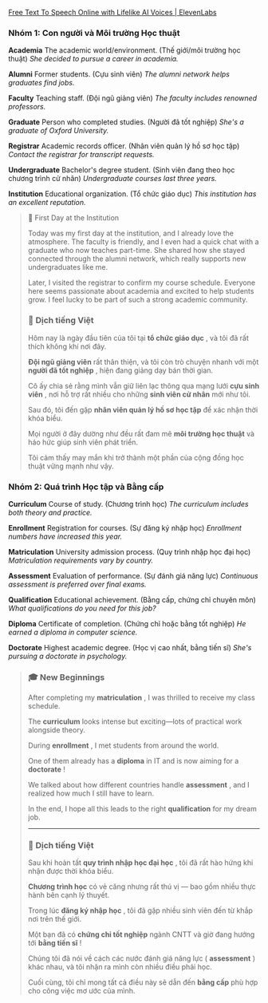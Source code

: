 [Free Text To Speech Online with Lifelike AI Voices | ElevenLabs](https://elevenlabs.io/text-to-speech)

### **Nhóm 1: Con người và Môi trường Học thuật**

**Academia**
The academic world/environment.
(Thế giới/môi trường học thuật)
_She decided to pursue a career in academia._

**Alumni**
Former students.
(Cựu sinh viên)
_The alumni network helps graduates find jobs._

**Faculty**
Teaching staff.
(Đội ngũ giảng viên)
_The faculty includes renowned professors._

**Graduate**
Person who completed studies.
(Người đã tốt nghiệp)
_She's a graduate of Oxford University._

**Registrar**
Academic records officer.
(Nhân viên quản lý hồ sơ học tập)
_Contact the registrar for transcript requests._

**Undergraduate**
Bachelor's degree student.
(Sinh viên đang theo học chương trình cử nhân)
_Undergraduate courses last three years._

**Institution**
Educational organization.
(Tổ chức giáo dục)
_This institution has an excellent reputation._

> 🏫 First Day at the Institution
>
> Today was my first day at the institution, and I already love the atmosphere. The faculty is friendly, and I even had a quick chat with a graduate who now teaches part-time. She shared how she stayed connected through the alumni network, which really supports new undergraduates like me.
>
> Later, I visited the registrar to confirm my course schedule. Everyone here seems passionate about academia and excited to help students grow. I feel lucky to be part of such a strong academic community.
>
> ### 📘 **Dịch tiếng Việt**
>
> Hôm nay là ngày đầu tiên của tôi tại **tổ chức giáo dục** , và tôi đã rất thích không khí nơi đây.
>
> **Đội ngũ giảng viên** rất thân thiện, và tôi còn trò chuyện nhanh với một **người đã tốt nghiệp** , hiện đang giảng dạy bán thời gian.
>
> Cô ấy chia sẻ rằng mình vẫn giữ liên lạc thông qua mạng lưới **cựu sinh viên** , nơi hỗ trợ rất nhiều cho những **sinh viên cử nhân** mới như tôi.
>
> Sau đó, tôi đến gặp **nhân viên quản lý hồ sơ học tập** để xác nhận thời khóa biểu.
>
> Mọi người ở đây dường như đều rất đam mê **môi trường học thuật** và háo hức giúp sinh viên phát triển.
>
> Tôi cảm thấy may mắn khi trở thành một phần của cộng đồng học thuật vững mạnh như vậy.

### **Nhóm 2: Quá trình Học tập và Bằng cấp**

**Curriculum**
Course of study.
(Chương trình học)
_The curriculum includes both theory and practice._

**Enrollment**
Registration for courses.
(Sự đăng ký nhập học)
_Enrollment numbers have increased this year._

**Matriculation**
University admission process.
(Quy trình nhập học đại học)
_Matriculation requirements vary by country._

**Assessment**
Evaluation of performance.
(Sự đánh giá năng lực)
_Continuous assessment is preferred over final exams._

**Qualification**
Educational achievement.
(Bằng cấp, chứng chỉ chuyên môn)
_What qualifications do you need for this job?_

**Diploma**
Certificate of completion.
(Chứng chỉ hoặc bằng tốt nghiệp)
_He earned a diploma in computer science._

**Doctorate**
Highest academic degree.
(Học vị cao nhất, bằng tiến sĩ)
_She's pursuing a doctorate in psychology._

> ### 🎓 **New Beginnings**
>
> After completing my **matriculation** , I was thrilled to receive my class schedule.
>
> The **curriculum** looks intense but exciting—lots of practical work alongside theory.
>
> During **enrollment** , I met students from around the world.
>
> One of them already has a **diploma** in IT and is now aiming for a **doctorate** !
>
> We talked about how different countries handle **assessment** , and I realized how much I still have to learn.
>
> In the end, I hope all this leads to the right **qualification** for my dream job.
>
> ---
>
> ### 📘 **Dịch tiếng Việt**
>
> Sau khi hoàn tất **quy trình nhập học đại học** , tôi đã rất hào hứng khi nhận được thời khóa biểu.
>
> **Chương trình học** có vẻ căng nhưng rất thú vị — bao gồm nhiều thực hành bên cạnh lý thuyết.
>
> Trong lúc **đăng ký nhập học** , tôi đã gặp nhiều sinh viên đến từ khắp nơi trên thế giới.
>
> Một bạn đã có **chứng chỉ tốt nghiệp** ngành CNTT và giờ đang hướng tới **bằng tiến sĩ** !
>
> Chúng tôi đã nói về cách các nước đánh giá năng lực ( **assessment** ) khác nhau, và tôi nhận ra mình còn nhiều điều phải học.
>
> Cuối cùng, tôi chỉ mong tất cả điều này sẽ dẫn đến **bằng cấp** phù hợp cho công việc mơ ước của mình.
